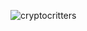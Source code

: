 ![cryptocritters](https://user-images.githubusercontent.com/7588474/128103737-c485d08f-74fb-4ac4-8bbc-50478146fe04.gif)
